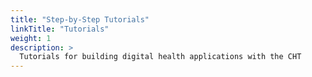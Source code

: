 ```yaml
---
title: "Step-by-Step Tutorials"
linkTitle: "Tutorials"
weight: 1
description: >
  Tutorials for building digital health applications with the CHT
---
```

